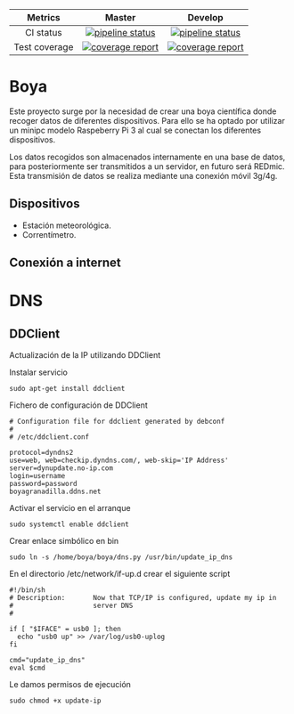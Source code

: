 |    Metrics    |                                                                                     Master                                                                                     |                                                                                  Develop                                                                                 |
|:-------------:|:------------------------------------------------------------------------------------------------------------------------------------------------------------------------------:|:------------------------------------------------------------------------------------------------------------------------------------------------------------------------:|
| CI status     | [![pipeline status](https://gitlab.com/redmic-project/device/oag-buoy/buoy-client/badges/master/pipeline.svg)](https://gitlab.com/redmic-project/device/oag-buoy/buoy-client/commits/master) | [![pipeline status](https://gitlab.com/redmic-project/device/oag-buoy/buoy-client/badges/dev/pipeline.svg)](https://gitlab.com/redmic-project/device/oag-buoy/buoy-client/commits/dev)  |
| Test coverage | [![coverage report](https://gitlab.com/redmic-project/device/oag-buoy/buoy-client/badges/master/coverage.svg)](https://gitlab.com/redmic-project/device/oag-buoy/buoy-client/commits/master) | [![coverage report](https://gitlab.com/redmic-project/device/oag-buoy/buoy-client/badges/dev/coverage.svg)](https://gitlab.com/redmic-project/device/oag-buoy/buoy-client/commits/dev) |


# Boya
Este proyecto surge por la necesidad de crear una boya científica donde recoger
datos de diferentes dispositivos. Para ello se ha optado por utilizar un minipc
modelo Raspeberry Pi 3 al cual se conectan los diferentes dispositivos.

Los datos recogidos son almacenados internamente en una base de datos, para 
posteriormente ser transmitidos a un servidor, en futuro será REDmic. Esta 
transmisión de datos se realiza mediante una conexión móvil 3g/4g.

## Dispositivos
* Estación meteorológica.
* Correntímetro.

## Conexión a internet




# DNS

## DDClient
Actualización de la IP utilizando DDClient

Instalar servicio
```
sudo apt-get install ddclient
```

Fichero de configuración de DDClient
```
# Configuration file for ddclient generated by debconf
#
# /etc/ddclient.conf

protocol=dyndns2
use=web, web=checkip.dyndns.com/, web-skip='IP Address'
server=dynupdate.no-ip.com
login=username
password=password
boyagranadilla.ddns.net

```
Activar el servicio en el arranque
```
sudo systemctl enable ddclient
```


Crear enlace simbólico en bin
```
sudo ln -s /home/boya/boya/dns.py /usr/bin/update_ip_dns
```

En el directorio /etc/network/if-up.d crear el siguiente script

```
#!/bin/sh
# Description:       Now that TCP/IP is configured, update my ip in
#                    server DNS
#

if [ "$IFACE" = usb0 ]; then
  echo "usb0 up" >> /var/log/usb0-uplog
fi

cmd="update_ip_dns"
eval $cmd
```

Le damos permisos de ejecución
```
sudo chmod +x update-ip
```
